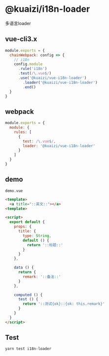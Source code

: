 # @kuaizi/i18n-loader

多语言loader


## vue-cli3.x

```js
module.exports = {
  chainWebpack: config => {
    // i18n
    config.module
      .rule('i18n')
      .test(/\.vue$/)
      .use('@kuaizi/vue-i18n-loader')
        .loader('@kuaizi/vue-i18n-loader')
        .end()
  }
}
```

## webpack

```js
module.exports = {
  module: {
    rules: [
      {
        test: /\.vue$/,
        loader: '@kuaizi/vue-i18n-loader'
      }
    ]
  }
}
```

## demo

`demo.vue`

```html
<template>
  <a title="::英文::"></a>
<template>

<script>
  export default {
    props: {
      title: {
        type: String,
        default () {
          return '::标题::'
        }
      }
    },

    data () {
      return {
        remark: '::备注::'
      }
    },

    computed () {
      test () {
        return '::测试{ok}::{ok: this.remark}'
      }
    }
  }
</script>
```

## Test

```
yarn test i18n-loader
```
